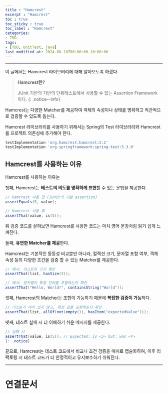 ```yaml
---
title : "Hamcrest"
excerpt : "Hamcrest"
toc : true
toc_sticky : true
toc_label : "Hamcrest"
categories:
- TDD
tags:
- [TDD, UnitTest, java]
last_modified_at: 2024-08-18T08:00:00-10:00:00
---
```

  
---
  
 이 글에서는 Hamcrest 라이브러리에 대해 알아보도록 하겠다.

> **Hamcrest란?**  
>
> JUnit 기반의 기반의 단위테스트에서 사용할 수 있는 Assertion Framework 이다. 
{: .notice--info}  

 Hamcrest는 다양한 Matcher를 제공하여 객체의 속성이나 상태를 명확하고 직관적으로 검증할 수 있도록 돕는다.

 Hamcrest 라이브러리를 사용하기 위해서는 Spring의 Test 라이브러리와 Hamcrest 를 프로젝트 의존성에 추가해야 한다.
  
```groovy
testImplementation 'org.hamcrest:hamcrest:2.2'
testImplementation 'org.springframework:spring-test:5.3.8'
```
  
## Hamcrest를 사용하는 이유
 Hamcrest를 사용하는 이유는
 
 첫째, Hamcrest는 **테스트의 의도를 명확하게 표현**할 수 있는 문법을 제공한다. 
  
```java
// Hamcrest 사용 전 (JUnit의 기본 assertion)
assertEquals(5, value);

// Hamcrest 사용 후
assertThat(value, is(5));
```

 위 검증 코드를 살펴보면 Hamcrest를 사용한 코드는 마치 영어 문장처럼 읽기 쉽게 느껴진다.

 둘째, **유연한 Matcher를 제공**한다.

 Hamcrest는 기본적인 동등성 비교뿐만 아니라, 컬렉션 크기, 문자열 포함 여부, 객체 속성 등의 다양한 조건을 검증 할 수 있는 Matcher를 제공한다.
  
```java
// 예시: 리스트의 크기 확인
assertThat(list, hasSize(3));

// 예시: 문자열이 특정 단어를 포함하는지 확인
assertThat("Hello, World!", containsString("World"));
```

 셋째, Hamcrest의 Matcher는 조합이 가능하기 때문에 **복잡한 검증이 가능**하다.
  
```java
// 리스트가 비어 있지 않고, 특정 값을 포함하는지 확인
assertThat(list, allOf(not(empty()), hasItem("expectedValue")));
```

 넷째, 테스트 실패 시 더 이해하기 쉬운 메시지를 제공한다.
  
```java
// 실패 시
assertThat(value, is(5)); // Expected: is <5> but: was <4> 
{: .notice}  
```

 끝으로, Hamcrest는 테스트 코드에서 비교나 조건 검증을 매처로 캡슐화하여, 이후 리팩토링 시 테스트 코드가 더 안정적이고 유지보수하기 쉬워진다.

---
  
# 연결문서
